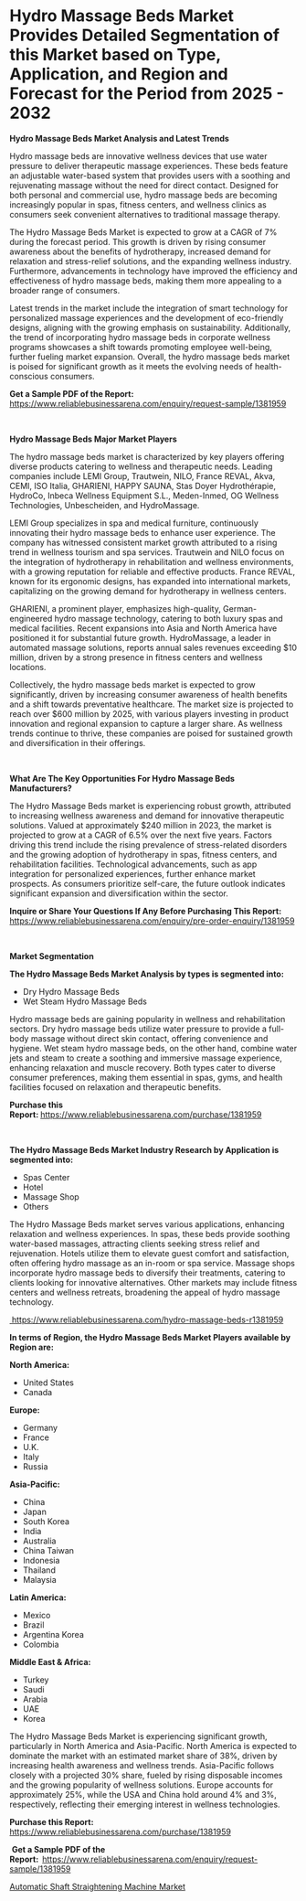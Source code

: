 <p><h1>Hydro Massage Beds Market Provides Detailed Segmentation of this Market based on Type, Application, and Region and Forecast for the Period from 2025 - 2032</h1></p><p><strong>Hydro Massage Beds Market Analysis and Latest Trends</strong></p>
<p><p>Hydro massage beds are innovative wellness devices that use water pressure to deliver therapeutic massage experiences. These beds feature an adjustable water-based system that provides users with a soothing and rejuvenating massage without the need for direct contact. Designed for both personal and commercial use, hydro massage beds are becoming increasingly popular in spas, fitness centers, and wellness clinics as consumers seek convenient alternatives to traditional massage therapy.</p><p>The Hydro Massage Beds Market is expected to grow at a CAGR of 7% during the forecast period. This growth is driven by rising consumer awareness about the benefits of hydrotherapy, increased demand for relaxation and stress-relief solutions, and the expanding wellness industry. Furthermore, advancements in technology have improved the efficiency and effectiveness of hydro massage beds, making them more appealing to a broader range of consumers.</p><p>Latest trends in the market include the integration of smart technology for personalized massage experiences and the development of eco-friendly designs, aligning with the growing emphasis on sustainability. Additionally, the trend of incorporating hydro massage beds in corporate wellness programs showcases a shift towards promoting employee well-being, further fueling market expansion. Overall, the hydro massage beds market is poised for significant growth as it meets the evolving needs of health-conscious consumers.</p></p>
<p><strong>Get a Sample PDF of the Report:&nbsp;</strong> <a href="https://www.reliablebusinessarena.com/enquiry/request-sample/1381959?utm_campaign=2632&utm_medium=2&utm_source=Github&utm_content=ia&utm_term=08042025&utm_id=hydro-massage-beds">https://www.reliablebusinessarena.com/enquiry/request-sample/1381959</a></p>
<p>&nbsp;</p>
<p><strong>Hydro Massage Beds Major Market Players</strong></p>
<p><p>The hydro massage beds market is characterized by key players offering diverse products catering to wellness and therapeutic needs. Leading companies include LEMI Group, Trautwein, NILO, France REVAL, Akva, CEMI, ISO Italia, GHARIENI, HAPPY SAUNA, Stas Doyer Hydrothérapie, HydroCo, Inbeca Wellness Equipment S.L., Meden-Inmed, OG Wellness Technologies, Unbescheiden, and HydroMassage.</p><p>LEMI Group specializes in spa and medical furniture, continuously innovating their hydro massage beds to enhance user experience. The company has witnessed consistent market growth attributed to a rising trend in wellness tourism and spa services. Trautwein and NILO focus on the integration of hydrotherapy in rehabilitation and wellness environments, with a growing reputation for reliable and effective products. France REVAL, known for its ergonomic designs, has expanded into international markets, capitalizing on the growing demand for hydrotherapy in wellness centers.</p><p>GHARIENI, a prominent player, emphasizes high-quality, German-engineered hydro massage technology, catering to both luxury spas and medical facilities. Recent expansions into Asia and North America have positioned it for substantial future growth. HydroMassage, a leader in automated massage solutions, reports annual sales revenues exceeding $10 million, driven by a strong presence in fitness centers and wellness locations.</p><p>Collectively, the hydro massage beds market is expected to grow significantly, driven by increasing consumer awareness of health benefits and a shift towards preventative healthcare. The market size is projected to reach over $600 million by 2025, with various players investing in product innovation and regional expansion to capture a larger share. As wellness trends continue to thrive, these companies are poised for sustained growth and diversification in their offerings.</p></p>
<p>&nbsp;</p>
<p><strong>What Are The Key Opportunities For Hydro Massage Beds Manufacturers?</strong></p>
<p><p>The Hydro Massage Beds market is experiencing robust growth, attributed to increasing wellness awareness and demand for innovative therapeutic solutions. Valued at approximately $240 million in 2023, the market is projected to grow at a CAGR of 6.5% over the next five years. Factors driving this trend include the rising prevalence of stress-related disorders and the growing adoption of hydrotherapy in spas, fitness centers, and rehabilitation facilities. Technological advancements, such as app integration for personalized experiences, further enhance market prospects. As consumers prioritize self-care, the future outlook indicates significant expansion and diversification within the sector.</p></p>
<p><strong>Inquire or Share Your Questions If Any Before Purchasing This Report:</strong> <a href="https://www.reliablebusinessarena.com/enquiry/pre-order-enquiry/1381959?utm_campaign=2632&utm_medium=2&utm_source=Github&utm_content=ia&utm_term=08042025&utm_id=hydro-massage-beds">https://www.reliablebusinessarena.com/enquiry/pre-order-enquiry/1381959</a></p>
<p>&nbsp;</p>
<p><strong>Market Segmentation</strong></p>
<p><strong>The Hydro Massage Beds Market Analysis by types is segmented into:</strong></p>
<p><ul><li>Dry Hydro Massage Beds</li><li>Wet Steam Hydro Massage Beds</li></ul></p>
<p><p>Hydro massage beds are gaining popularity in wellness and rehabilitation sectors. Dry hydro massage beds utilize water pressure to provide a full-body massage without direct skin contact, offering convenience and hygiene. Wet steam hydro massage beds, on the other hand, combine water jets and steam to create a soothing and immersive massage experience, enhancing relaxation and muscle recovery. Both types cater to diverse consumer preferences, making them essential in spas, gyms, and health facilities focused on relaxation and therapeutic benefits.</p></p>
<p><strong>Purchase this Report:&nbsp;</strong><a href="https://www.reliablebusinessarena.com/purchase/1381959?utm_campaign=2632&utm_medium=2&utm_source=Github&utm_content=ia&utm_term=08042025&utm_id=hydro-massage-beds">https://www.reliablebusinessarena.com/purchase/1381959</a></p>
<p>&nbsp;</p>
<p><strong>The Hydro Massage Beds Market Industry Research by Application is segmented into:</strong></p>
<p><ul><li>Spas Center</li><li>Hotel</li><li>Massage Shop</li><li>Others</li></ul></p>
<p><p>The Hydro Massage Beds market serves various applications, enhancing relaxation and wellness experiences. In spas, these beds provide soothing water-based massages, attracting clients seeking stress relief and rejuvenation. Hotels utilize them to elevate guest comfort and satisfaction, often offering hydro massage as an in-room or spa service. Massage shops incorporate hydro massage beds to diversify their treatments, catering to clients looking for innovative alternatives. Other markets may include fitness centers and wellness retreats, broadening the appeal of hydro massage technology.</p></p>
<p><a href="https://www.reliablebusinessarena.com/hydro-massage-beds-r1381959?utm_campaign=2632&utm_medium=2&utm_source=Github&utm_content=ia&utm_term=08042025&utm_id=hydro-massage-beds">&nbsp;https://www.reliablebusinessarena.com/hydro-massage-beds-r1381959</a></p>
<p><strong>In terms of Region, the Hydro Massage Beds Market Players available by Region are:</strong></p>
<p>
    <p> <strong> North America: </strong>
        <ul>
            <li>United States</li>
            <li>Canada</li>
        </ul>
        </p> 
    <p> <strong> Europe: </strong>
        <ul>
            <li>Germany</li>
            <li>France</li>
            <li>U.K.</li>
            <li>Italy</li>
            <li>Russia</li>
        </ul>
        </p> 
    <p> <strong> Asia-Pacific: </strong>
        <ul>
            <li>China</li>
            <li>Japan</li>
            <li>South Korea</li>
            <li>India</li>
            <li>Australia</li>
            <li>China Taiwan</li>
            <li>Indonesia</li>
            <li>Thailand</li>
            <li>Malaysia</li>
        </ul>
        </p> 
    <p> <strong> Latin America: </strong>
        <ul>
            <li>Mexico</li>
            <li>Brazil</li>
            <li>Argentina Korea</li>
            <li>Colombia</li>
        </ul>
        </p> 
    <p> <strong> Middle East & Africa: </strong>
        <ul>
            <li>Turkey</li>
            <li>Saudi</li>
            <li>Arabia</li>
            <li>UAE</li>
            <li>Korea</li>
        </ul>
    </p>
    </p>
<p><p>The Hydro Massage Beds Market is experiencing significant growth, particularly in North America and Asia-Pacific. North America is expected to dominate the market with an estimated market share of 38%, driven by increasing health awareness and wellness trends. Asia-Pacific follows closely with a projected 30% share, fueled by rising disposable incomes and the growing popularity of wellness solutions. Europe accounts for approximately 25%, while the USA and China hold around 4% and 3%, respectively, reflecting their emerging interest in wellness technologies.</p></p>
<p><strong>Purchase this Report: </strong><a href="https://www.reliablebusinessarena.com/purchase/1381959?utm_campaign=2632&utm_medium=2&utm_source=Github&utm_content=ia&utm_term=08042025&utm_id=hydro-massage-beds">https://www.reliablebusinessarena.com/purchase/1381959</a></p>
<p>&nbsp;<strong>Get a Sample PDF of the Report:&nbsp;&nbsp;</strong><a href="https://www.reliablebusinessarena.com/enquiry/request-sample/1381959?utm_campaign=2632&utm_medium=2&utm_source=Github&utm_content=ia&utm_term=08042025&utm_id=hydro-massage-beds">https://www.reliablebusinessarena.com/enquiry/request-sample/1381959</a></p>
<p><strong></strong></p>
<p><p><a href="https://github.com/sungbruington660/Market-Research-Report-List-1/blob/main/automatic-shaft-straightening-machine-market.md?utm_campaign=2632&utm_medium=2&utm_source=Github&utm_content=ia&utm_term=08042025&utm_id=hydro-massage-beds">Automatic Shaft Straightening Machine Market</a></p></p>